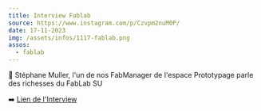 ```yaml
---
title: Interview Fablab
source: https://www.instagram.com/p/Czvpm2nuM0P/
date: 17-11-2023
img: /assets/infos/1117-fablab.png
assos:
  - fablab
---
```


💬 Stéphane Muller, l'un de nos FabManager de l'espace Prototypage parle des richesses du FabLab SU

➡️ [Lien de l'Interview](https://www.sorbonne-universite.fr/actualites/le-fablab-un-lieu-de-creation-et-dinnovation)